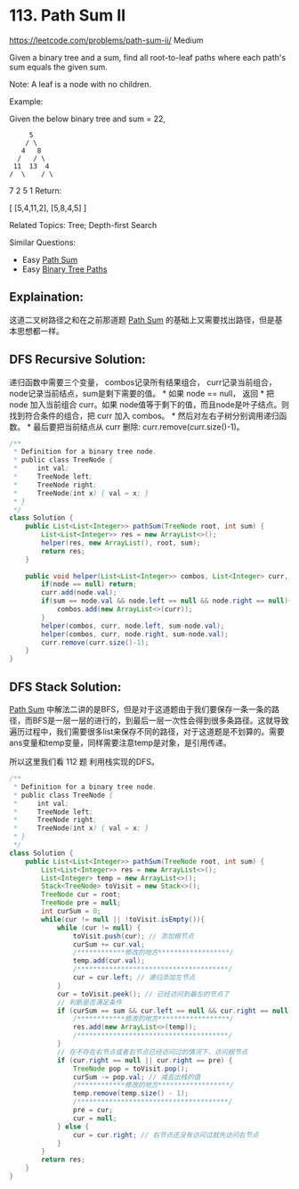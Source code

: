 # 113. Path Sum II
<https://leetcode.com/problems/path-sum-ii/>
Medium

Given a binary tree and a sum, find all root-to-leaf paths where each path's sum equals the given sum.

Note: A leaf is a node with no children.

Example:

Given the below binary tree and sum = 22,

         5
        / \
       4   8
      /   / \
     11  13  4
    /  \    / \
   7    2  5   1
Return:

[
   [5,4,11,2],
   [5,8,4,5]
]

Related Topics: Tree; Depth-first Search

Similar Questions: 
* Easy [Path Sum](https://leetcode.com/problems/path-sum/)
* Easy [Binary Tree Paths](https://leetcode.com/problems/binary-tree-paths/)


## Explaination: 
这道二叉树路径之和在之前那道题 [Path Sum](https://leetcode.com/problems/path-sum/) 的基础上又需要找出路径，但是基本思想都一样。

## DFS Recursive Solution: 
递归函数中需要三个变量， combos记录所有结果组合， curr记录当前组合， node记录当前结点，sum是剩下需要的值。
    * 如果 node == null， 返回
    * 把 node 加入当前组合 curr。如果 node值等于剩下的值，而且node是叶子结点。则找到符合条件的组合，把 curr 加入 combos。
    * 然后对左右子树分别调用递归函数。
    * 最后要把当前结点从 curr 删除: curr.remove(curr.size()-1)。

```java
/**
 * Definition for a binary tree node.
 * public class TreeNode {
 *     int val;
 *     TreeNode left;
 *     TreeNode right;
 *     TreeNode(int x) { val = x; }
 * }
 */
class Solution {
    public List<List<Integer>> pathSum(TreeNode root, int sum) {
        List<List<Integer>> res = new ArrayList<>();
        helper(res, new ArrayList(), root, sum);
        return res;
    }
    
    public void helper(List<List<Integer>> combos, List<Integer> curr, TreeNode node, int sum){
        if(node == null) return;
        curr.add(node.val);
        if(sum == node.val && node.left == null && node.right == null){
            combos.add(new ArrayList<>(curr));
        }
        helper(combos, curr, node.left, sum-node.val);
        helper(combos, curr, node.right, sum-node.val);
        curr.remove(curr.size()-1);
    }
}
```

## DFS Stack Solution: 
[Path Sum](https://leetcode.com/problems/path-sum/) 中解法二讲的是BFS，但是对于这道题由于我们要保存一条一条的路径，而BFS是一层一层的进行的，到最后一层一次性会得到很多条路径。这就导致遍历过程中，我们需要很多list来保存不同的路径，对于这道题是不划算的。需要ans变量和temp变量，同样需要注意temp是对象，是引用传递。

所以这里我们看 112 题 利用栈实现的DFS。

```java
/**
 * Definition for a binary tree node.
 * public class TreeNode {
 *     int val;
 *     TreeNode left;
 *     TreeNode right;
 *     TreeNode(int x) { val = x; }
 * }
 */
class Solution {
    public List<List<Integer>> pathSum(TreeNode root, int sum) {
        List<List<Integer>> res = new ArrayList<>();
        List<Integer> temp = new ArrayList<>();
        Stack<TreeNode> toVisit = new Stack<>();
        TreeNode cur = root;
        TreeNode pre = null;
        int curSum = 0;
        while(cur != null || !toVisit.isEmpty()){
            while (cur != null) {
                toVisit.push(cur); // 添加根节点
                curSum += cur.val;
                /************修改的地方******************/
                temp.add(cur.val);
                /**************************************/
                cur = cur.left; // 递归添加左节点
            }
            cur = toVisit.peek(); // 已经访问到最左的节点了
            // 判断是否满足条件
            if (curSum == sum && cur.left == null && cur.right == null) {
                /************修改的地方******************/
                res.add(new ArrayList<>(temp));
                /**************************************/
            }
            // 在不存在右节点或者右节点已经访问过的情况下，访问根节点
            if (cur.right == null || cur.right == pre) {
                TreeNode pop = toVisit.pop();
                curSum -= pop.val; // 减去出栈的值
                /************修改的地方******************/
                temp.remove(temp.size() - 1);
                /**************************************/
                pre = cur;
                cur = null;
            } else {
                cur = cur.right; // 右节点还没有访问过就先访问右节点
            }
        }
        return res;
    }
}
```